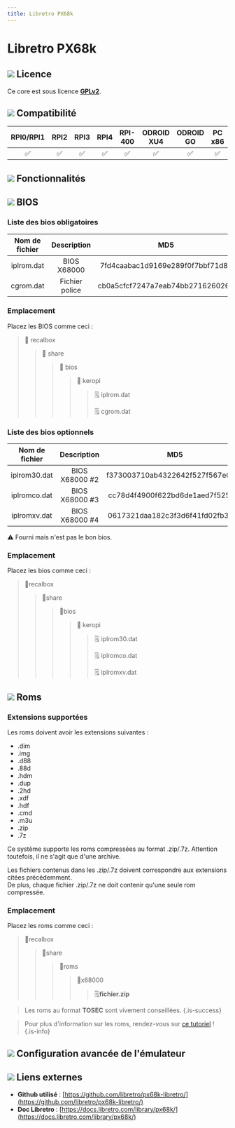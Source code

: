 ```yaml
---
title: Libretro PX68k
---
```


# Libretro PX68k



## ![](/migration-images/emulateurs/ordinosaures/sharp-x68000/gerald-g-parchment-background-or-border-5.svg) Licence

Ce core est sous licence [**GPLv2**](https://github.com/libretro/px68k-libretro/blob/master/COPYING).

## ![](/migration-images/emulateurs/ordinosaures/sharp-x68000/compatibility.png) Compatibilité

| RPI0/RPI1 | RPI2 | RPI3 | RPI4 | RPI-400 | ODROID XU4 | ODROID GO | PC x86 | PC X86\_64 |
| :---: | :---: | :---: | :---: | :---: | :---: | :---: | :---: | :---: |
| ✅ | ✅ | ✅ | ✅ | ✅ | ✅ | ✅ | ✅ | ✅ |

## ![](/migration-images/emulateurs/ordinosaures/sharp-x68000/cogwheel-145804_640.png) Fonctionnalités



## ![](/migration-images/emulateurs/ordinosaures/sharp-x68000/tqfp32.svg) BIOS

### Liste des bios obligatoires

| **Nom de fichier** | Description | MD5 | Fourni |
| :---: | :---: | :---: | :---: |
| iplrom.dat | BIOS X68000 | 7fd4caabac1d9169e289f0f7bbf71d8e | ✅ |
| cgrom.dat | Fichier police | cb0a5cfcf7247a7eab74bb2716260269 | ✅ |

### Emplacement

Placez les BIOS comme ceci :

> 📁 recalbox
>
> > 📁 share
> >
> > > 📁 bios
> > >
> > > > 📁 keropi
> > > >
> > > > > 🗒 iplrom.dat
> > > > >
> > > > > 🗒 cgrom.dat

### Liste des bios optionnels

| Nom de fichier | Description | MD5 | Fourni |
| :---: | :---: | :---: | :---: |
| iplrom30.dat | BIOS X68000 \#2 | f373003710ab4322642f527f567e020a | ⚠ |
| iplromco.dat | BIOS X68000 \#3 | cc78d4f4900f622bd6de1aed7f52592f | ⚠ |
| iplromxv.dat | BIOS X68000 \#4 | 0617321daa182c3f3d6f41fd02fb3275 | ⚠ |

⚠ Fourni mais n'est pas le bon bios.

### **Emplacement**

Placez les bios comme ceci :

> 📁recalbox
>
> > 📁share
> >
> > > 📁bios
> > >
> > > > 📁 keropi
> > > >
> > > > > 🗒 iplrom30.dat
> > > > >
> > > > > 🗒 iplromco.dat
> > > > >
> > > > > 🗒 iplromxv.dat

## ![](/migration-images/emulateurs/ordinosaures/sharp-x68000/rom-30098_640.png) Roms

### **Extensions supportées**

Les roms doivent avoir les extensions suivantes :

* .dim
* .img
* .d88
* .88d
* .hdm
* .dup
* .2hd
* .xdf
* .hdf
* .cmd
* .m3u
* .zip
* .7z

Ce système supporte les roms compressées au format .zip/.7z. Attention toutefois, il ne s'agit que d'une archive.

Les fichiers contenus dans les .zip/.7z doivent correspondre aux extensions citées précédemment.  
De plus, chaque fichier .zip/.7z ne doit contenir qu'une seule rom compressée.

### **Emplacement**

Placez les roms comme ceci : 

> 📁recalbox
>
> > 📁share
> >
> > > 📁roms
> > >
> > > > 📁x68000
> > > >
> > > > > 🗒**fichier.zip**


>Les roms au format **TOSEC** sont vivement conseillées.
{.is-success}


>Pour plus d'information sur les roms, rendez-vous sur [ce tutoriel](/fr/tutoriels/jeux/generalite/les-roms-et-les-isos) !
{.is-info}

## ![](/migration-images/emulateurs/ordinosaures/sharp-x68000/hammer-28636_640.png) Configuration avancée de l'émulateur



## ![](/migration-images/emulateurs/ordinosaures/sharp-x68000/kisspng-web-development-world-wide-web-computer-icons-webs-world-wide-web-icon-png-5ab05c24477216.4540070115215073642927.png) Liens externes

* **Github utilisé** : [https://github.com/libretro/px68k-libretro/](https://github.com/libretro/px68k-libretro/)
* **Doc Libretro** : [https://docs.libretro.com/library/px68k/](https://docs.libretro.com/library/px68k/)

